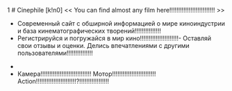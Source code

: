 1  # Сinephile [k!n0]
<< You can find almost any film here!!!!!!!!!!!!!!!!!!!!!!!!!! >>

- Современный сайт с обширной информацией о мире киноиндустрии и база кинематографических творений!!!!!!!!!!!!!!!
- Регистрируйся и погружайся в мир кино!!!!!!!!!!!!!!!!!!!!!!- Оставляй свои отзывы и оценки. Делись впечатлениями с другими пользователями!!!!!!!!!!!!!!!
*
* Камера!!!!!!!!!!!!!!!!!!!!!!!!!!!!! Мотор!!!!!!!!!!!!!!!!!!!!!!!!! Action!!!!!!!!!!!!!!!!!!!!!!!?!!!!!!!!!!!!!!!!!
